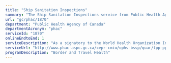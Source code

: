 ```yaml
---
title: "Ship Sanitation Inspections"
summary: "The Ship Sanitation Inspections service from Public Health Agency of Canada is available end-to-end online, according to the GC Service Inventory."
url: "gc/phac/1870"
department: "Public Health Agency of Canada"
departmentAcronym: "phac"
serviceId: "1870"
onlineEndtoEnd: 1
serviceDescription: "As a signatory to the World Health Organization International Health Regulations (2005), the Public Health Agency of Canada (PHAC) conducts inspections of international maritime vessels and issues Ship Sanitation Control Certificates, and Ship Sanitation Control Exemption Certificates, and 30 day extensions to existing ship sanitation control certificates."
serviceUrl: "http://www.phac-aspc.gc.ca/cepr-cmiu/ophs-bssp/quar/tpp-ppv-eng.php"
programDescription: "Border and Travel Health"
---
```

